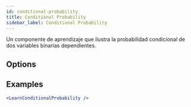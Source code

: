 ```yaml
---
id: conditional-probability
title: Conditional Probability
sidebar_label: Conditional Probability
---
```


Un componente de aprendizaje que ilustra la probabilidad condicional de dos variables binarias dependientes.

## Options



## Examples

```jsx live
<LearnConditionalProbability />
```

